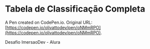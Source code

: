 # Tabela de Classificação Completa

A Pen created on CodePen.io. Original URL: [https://codepen.io/olivattodev/pen/oNMmRPO](https://codepen.io/olivattodev/pen/oNMmRPO).

Desafio ImersaoDev - Alura